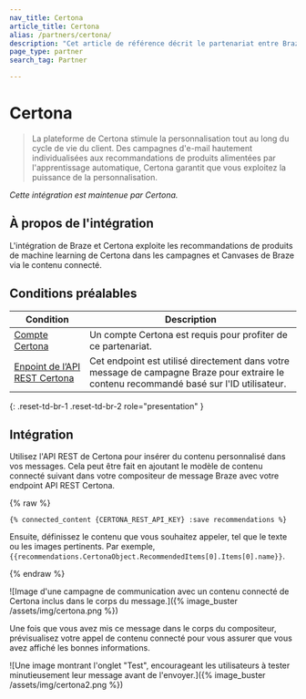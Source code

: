 ```yaml
---
nav_title: Certona
article_title: Certona
alias: /partners/certona/
description: "Cet article de référence décrit le partenariat entre Braze et Certona, une solution de personnalisation omnicanal en temps réel qui offre une personnalisation tout au long du cycle de vie du client. Utilisez Certona avec le partenaire Braze Connected Content pour insérer facilement des recommandations de contenu dans les campagnes multicanal."
page_type: partner
search_tag: Partner

---
```


# Certona

> La plateforme de Certona stimule la personnalisation tout au long du cycle de vie du client. Des campagnes d'e-mail hautement individualisées aux recommandations de produits alimentées par l'apprentissage automatique, Certona garantit que vous exploitez la puissance de la personnalisation.

_Cette intégration est maintenue par Certona._

## À propos de l'intégration

L'intégration de Braze et Certona exploite les recommandations de produits de machine learning de Certona dans les campagnes et Canvases de Braze via le contenu connecté.

## Conditions préalables

| Condition| Description|
| ---| ---|
| [Compte Certona](https://manage.certona.com/) | Un compte Certona est requis pour profiter de ce partenariat. |
| [Enpoint de l’API REST Certona](https://manage.certona.com/) | Cet endpoint est utilisé directement dans votre message de campagne Braze pour extraire le contenu recommandé basé sur l'ID utilisateur. |
{: .reset-td-br-1 .reset-td-br-2 role="presentation" }

## Intégration

Utilisez l'API REST de Certona pour insérer du contenu personnalisé dans vos messages. Cela peut être fait en ajoutant le modèle de contenu connecté suivant dans votre compositeur de message Braze avec votre endpoint API REST Certona.

{% raw %}
```liquid
{% connected_content {CERTONA_REST_API_KEY} :save recommendations %}
```

Ensuite, définissez le contenu que vous souhaitez appeler, tel que le texte ou les images pertinents. Par exemple,`{{recommendations.CertonaObject.RecommendedItems[0].Items[0].name}}`.

{% endraw %}

![Image d'une campagne de communication avec un contenu connecté de Certona inclus dans le corps du message.]({% image_buster /assets/img/certona.png %})

Une fois que vous avez mis ce message dans le corps du compositeur, prévisualisez votre appel de contenu connecté pour vous assurer que vous avez affiché les bonnes informations.

![Une image montrant l'onglet "Test", encourageant les utilisateurs à tester minutieusement leur message avant de l'envoyer.]({% image_buster /assets/img/certona2.png %})


